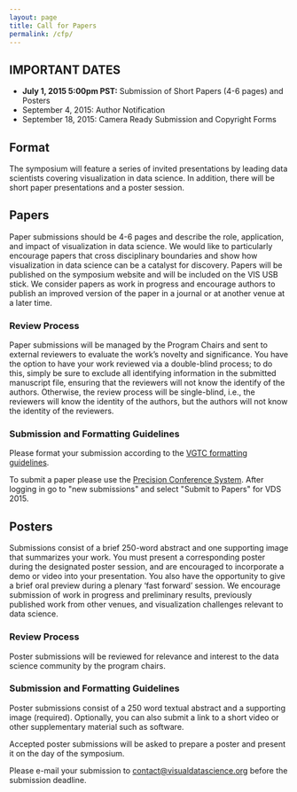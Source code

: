 ```yaml
---
layout: page
title: Call for Papers
permalink: /cfp/
---
```


## IMPORTANT DATES

* **July 1, 2015 5:00pm PST:** Submission of Short Papers  (4-6 pages) and Posters
* September 4, 2015: Author Notification
* September 18, 2015: Camera Ready Submission and Copyright Forms


## Format

The symposium will feature a series of invited presentations by leading data scientists covering visualization in data science. In addition, there will be short paper presentations and a poster session.

## Papers

Paper submissions should be 4-6 pages and describe the role, application, and impact of visualization in data science. We would like to particularly encourage papers that cross disciplinary boundaries and show how visualization in data science can be a catalyst for discovery. Papers will be published on the symposium website and will be included on the VIS USB stick. We consider papers as work in progress and encourage authors to publish an improved version of the paper in a journal or at another venue at a later time.

### Review Process

Paper submissions will be managed by the Program Chairs and sent to external reviewers to evaluate the work’s novelty and significance. You have the option to have your work reviewed via a double-blind process; to do this, simply be sure to exclude all identifying information in the submitted manuscript file, ensuring that the reviewers will not know the identify of the authors. Otherwise, the review process will be single-blind, i.e., the reviewers will know the identity of the authors, but the authors will not know the identity of the reviewers.

### Submission and Formatting Guidelines
Please format your submission according to the [VGTC formatting guidelines](http://junctionpublishing.org/vgtc/Tasks/camera_tvcg.html).

To submit a paper please use the [Precision Conference System](https://precisionconference.com/~vds15/). After logging in go to "new submissions" and select "Submit to Papers" for VDS 2015.

## Posters

Submissions consist of a brief 250-word abstract and one supporting image that summarizes your work. You must present a corresponding poster during the designated poster session, and are encouraged to incorporate a demo or video into your presentation. You also have the opportunity to give a brief oral preview during a plenary ‘fast forward’ session. We encourage submission of work in progress and preliminary results, previously published work from other venues, and visualization challenges relevant to data science.

### Review Process

Poster submissions will be reviewed for relevance and interest to the data science community by the program chairs.

### Submission and Formatting Guidelines

Poster submissions consist of a 250 word textual abstract and a supporting image (required). Optionally, you can also submit a link to a short video or other supplementary material such as software. 

Accepted poster submissions will be asked to prepare a poster and present it on the day of the symposium. 

Please e-mail your submission to [contact@visualdatascience.org](mailto:contact@visualdatascience.org) before the submission deadline.






